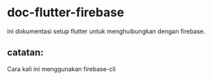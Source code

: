 # doc-flutter-firebase
ini dokumentasi setup flutter untuk menghuibungkan dengan firebase.

## catatan:
Cara kali ini menggunakan firebase-cli


